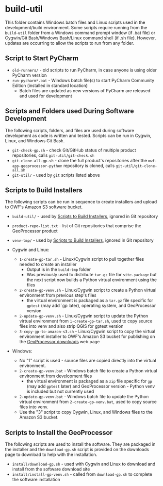 # build-util #

This folder contains Windows batch files and Linux scripts used in the development/build environment.
Some scripts require running from the `build-util` folder from a
Windows command prompt window (if .bat file) or Cygwin/Git Bash/Windows Bash/Linux command shell (if .sh file).
However, updates are occurring to allow the scripts to run from any folder.

## Script to Start PyCharm ###

* `old-runners/` - old scripts to run PyCharm, in case anyone is using older PyCharm version
* `run-pycharm*.bat` - Windows batch file(s) to start PyCharm Community Edition (installed in standard location)
	+ Batch files are updated as new versions of PyCharm are released and used for development

## Scripts and Folders used During Software Development ##

The following scripts, folders, and files are used during software development as code is written and tested.
Scripts can be run in Cygwin, Linux, and Windows Git Bash.

* `git-check-gp.sh` - check Git/GitHub status of multiple product repositories, calls `git-util/git-check.sh`
* `git-clone-all-gp.sh` - clone the full product's repositories after the `owf-app-geoprocessor-python`
repository is cloned, calls `git-util/git-clone-all.sh`
* `git-util/` - used by `git` scripts listed above

## Scripts to Build Installers ##

The following scripts can be run in sequence to create installers and upload to OWF's Amazon S3 software bucket.

* `build-util/` - used by [Scripts to Build Installers](#scripts-to-build-installers), ignored in Git repository
* `product-repo-list.txt` - list of Git repositories that comprise the GeoProcessor product
* `venv-tmp/` - used by [Scripts to Build Installers](#scripts-to-build-installers), ignored in Git repository

* Cygwin and Linux:
	+ `1-create-gp-tar.sh` - Linux/Cygwin script to pull together files needed to create an installer
		- Output is in the `build-tmp` folder
		- Was previously used to distribute `tar.gz` file for `site-package` but the next script
		now builds a Python virtual environment using the files
	* `2-create-gp-venv.sh` - Linux/Cygwin script to create a Python virtual environment from previous step's files
		+ the virtual environment is packaged as a `tar.gz` file specific for `gptest` (may add `gp later),
		operating system, and GeoProcessor version
	* `2-update-gp-venv.sh` - Linux/Cygwin script to update the Python virtual environment from `1-create-gp-tar.sh`,
	used to copy source files into venv and also strip QGIS for gptest version
	* `3-copy-gp-to-amazon-s3.sh` - Linux/Cygwin script to copy the virtual environment installer to OWF's Amazon S3 bucket
	for publishing on the [GeoProcessor downloads](http://software.openwaterfoundation.org/geoprocessor/) web page

* Windows:
	+ No "1" script is used - source files are copied directly into the virtual environment.
	+ `2-create-gp-venv.bat` - Windows batch file to create a Python virtual environment from development files
		- the virtual environment is packaged as a `zip` file specific for `gp` (may add `gptest` later)
		and GeoProcessor version - Python venv is included but not currently used
	* `2-update-gp-venv.bat` - Windows batch file to update the Python virtual environment from `2-create-gp-venv.bat`,
	used to copy source files into venv.
	+ Use the "3" script to copy Cygwin, Linux, and Windows files to the Amazon S3 bucket.

## Scripts to Install the GeoProcessor ##

The following scripts are used to install the software.
They are packaged in the installer and the `download-gp.sh` script is provided
on the downloads page to download to help with the installation.

* `install/download-gp.sh` - used with Cygwin and Linux to download and install from the software download site
* `install/install-gp-venv.sh` - called from `download-gp.sh` to complete the software installation
